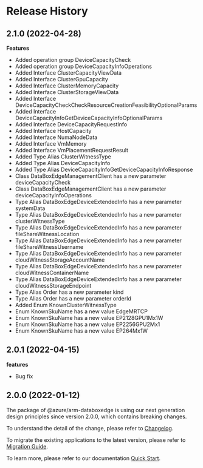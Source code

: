 # Release History
    
## 2.1.0 (2022-04-28)
    
**Features**

  - Added operation group DeviceCapacityCheck
  - Added operation group DeviceCapacityInfoOperations
  - Added Interface ClusterCapacityViewData
  - Added Interface ClusterGpuCapacity
  - Added Interface ClusterMemoryCapacity
  - Added Interface ClusterStorageViewData
  - Added Interface DeviceCapacityCheckCheckResourceCreationFeasibilityOptionalParams
  - Added Interface DeviceCapacityInfoGetDeviceCapacityInfoOptionalParams
  - Added Interface DeviceCapacityRequestInfo
  - Added Interface HostCapacity
  - Added Interface NumaNodeData
  - Added Interface VmMemory
  - Added Interface VmPlacementRequestResult
  - Added Type Alias ClusterWitnessType
  - Added Type Alias DeviceCapacityInfo
  - Added Type Alias DeviceCapacityInfoGetDeviceCapacityInfoResponse
  - Class DataBoxEdgeManagementClient has a new parameter deviceCapacityCheck
  - Class DataBoxEdgeManagementClient has a new parameter deviceCapacityInfoOperations
  - Type Alias DataBoxEdgeDeviceExtendedInfo has a new parameter systemData
  - Type Alias DataBoxEdgeDeviceExtendedInfo has a new parameter clusterWitnessType
  - Type Alias DataBoxEdgeDeviceExtendedInfo has a new parameter fileShareWitnessLocation
  - Type Alias DataBoxEdgeDeviceExtendedInfo has a new parameter fileShareWitnessUsername
  - Type Alias DataBoxEdgeDeviceExtendedInfo has a new parameter cloudWitnessStorageAccountName
  - Type Alias DataBoxEdgeDeviceExtendedInfo has a new parameter cloudWitnessContainerName
  - Type Alias DataBoxEdgeDeviceExtendedInfo has a new parameter cloudWitnessStorageEndpoint
  - Type Alias Order has a new parameter kind
  - Type Alias Order has a new parameter orderId
  - Added Enum KnownClusterWitnessType
  - Enum KnownSkuName has a new value EdgeMRTCP
  - Enum KnownSkuName has a new value EP2128GPU1Mx1W
  - Enum KnownSkuName has a new value EP2256GPU2Mx1
  - Enum KnownSkuName has a new value EP264Mx1W
    
## 2.0.1 (2022-04-15)

**features**

  - Bug fix

## 2.0.0 (2022-01-12)

The package of @azure/arm-databoxedge is using our next generation design principles since version 2.0.0, which contains breaking changes.

To understand the detail of the change, please refer to [Changelog](https://aka.ms/js-track2-changelog).

To migrate the existing applications to the latest version, please refer to [Migration Guide](https://aka.ms/js-track2-migration-guide).

To learn more, please refer to our documentation [Quick Start](https://aka.ms/js-track2-quickstart).
